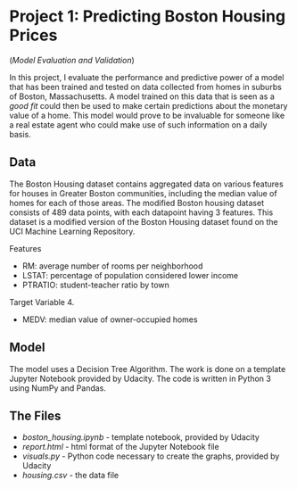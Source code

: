 # Project 1: Predicting Boston Housing Prices
(_Model Evaluation and Validation_)

In this project, I evaluate the performance and predictive power of a model that has been trained and tested on data collected from homes in suburbs of Boston, Massachusetts. A model trained on this data that is seen as a *good fit* could then be used to make certain predictions about the monetary value of a home. This model would prove to be invaluable for someone like a real estate agent who could make use of such information on a daily basis.

## Data

The Boston Housing dataset contains aggregated data on various features for houses in Greater
Boston communities, including the median value of homes for each of those areas. The modified Boston housing dataset consists of 489 data points, with each datapoint having 3 features. This dataset is a modified version of the Boston Housing dataset found on the UCI Machine Learning Repository.

Features
* RM: average number of rooms per neighborhood
* LSTAT: percentage of population considered lower income
* PTRATIO: student-teacher ratio by town

Target Variable 4. 
* MEDV: median value of owner-occupied homes

## Model
The model uses a Decision Tree Algorithm. The work is done on a template Jupyter Notebook provided by Udacity. The code is written in Python 3 using NumPy and Pandas. 

## The Files

* _boston_housing.ipynb_ - template notebook,  provided by Udacity
* _report.html_ - html format of the Jupyter Notebook file
* _visuals.py_ - Python code necessary to create the graphs, provided by Udacity
* _housing.csv_ - the data file
